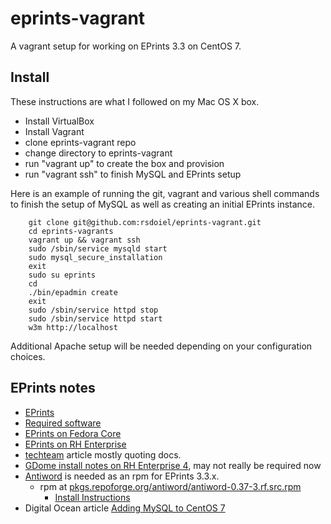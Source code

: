 # eprints-vagrant

A vagrant setup for working on EPrints 3.3 on CentOS 7.

## Install

These instructions are what I followed on my Mac OS X box.

+ Install VirtualBox
+ Install Vagrant
+ clone eprints-vagrant repo
+ change directory to eprints-vagrant
+ run "vagrant up" to create the box and provision
+ run "vagrant ssh" to finish MySQL and EPrints setup

Here is an example of running the git, vagrant and various shell commands to finish
the setup of MySQL as well as creating an initial EPrints instance.

```shell
    git clone git@github.com:rsdoiel/eprints-vagrant.git
    cd eprints-vagrants
    vagrant up && vagrant ssh
    sudo /sbin/service mysqld start
    sudo mysql_secure_installation
    exit
    sudo su eprints
    cd
    ./bin/epadmin create
    exit
    sudo /sbin/service httpd stop
    sudo /sbin/service httpd start
    w3m http://localhost
```

Additional Apache setup will be needed depending on your configuration choices.


## EPrints notes

+ [EPrints](https://github.com/eprints/eprints)
+ [Required software](http://wiki.eprints.org/w/Required_software)
+ [EPrints on Fedora Core](http://wiki.eprints.org/w/Installing_Eprints_3_on_Fedora_Core_7)
+ [EPrints on RH Enterprise](http://wiki.eprints.org/w/Installing_EPrints_3_on_RedHat_Enterprise_4)
+ [techteam](https://techteam.wordpress.com/2008/02/08/installing-eprints-on-centos-5-using-source-files/) article mostly quoting docs.
+ [GDome install notes on RH Enterprise 4](http://wiki.eprints.org/w/Installing_EPrints_3_on_RedHat_Enterprise_4), may not really be required now
+ [Antiword](http://www.winfield.demon.nl/) is needed as an rpm for EPrints 3.3.x.
    + rpm at [pkgs.repoforge.org/antiword/antiword-0.37-3.rf.src.rpm](http://pkgs.repoforge.org/antiword/antiword-0.37-3.rf.src.rpm)
        + [Install Instructions](http://pkgs.org/centos-7/forensics-x86_64/antiword-0.37-9.el7.x86_64.rpm.html)
+ Digital Ocean article [Adding MySQL to CentOS 7](https://www.digitalocean.com/community/questions/can-t-install-mysql-on-centos-7)
